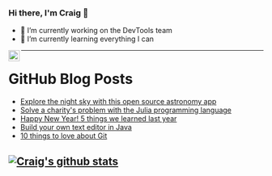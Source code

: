 ### Hi there, I'm Craig 👋

<!--
**CraigTeelFugro/CraigTeelFugro** is a ✨ _special_ ✨ repository because its `README.md` (this file) appears on your GitHub profile.

Here are some ideas to get you started:
-->

- 🔭 I’m currently working on the DevTools team
- 🌱 I’m currently learning everything I can

[<img align="left" alt="Craig Teel | LinkedIn" width="22px" src="https://cdn.jsdelivr.net/npm/simple-icons@v3/icons/linkedin.svg" />][linkedin]

---

# GitHub Blog Posts

<!-- BLOG-POST-LIST:START -->
- [Explore the night sky with this open source astronomy app](https://opensource.com/article/21/1/kstars)
- [Solve a charity&#039;s problem with the Julia programming language](https://opensource.com/article/21/1/solve-problem-julia)
- [Happy New Year! 5 things we learned last year](https://opensource.com/article/21/1/happy-new-year-advice)
- [Build your own text editor in Java](https://opensource.com/article/20/12/write-your-own-text-editor)
- [10 things to love about Git](https://opensource.com/article/20/12/git)
<!-- BLOG-POST-LIST:END -->

## [![Craig's github stats](https://github-readme-stats.vercel.app/api?username=craigteelfugro)](https://github.com/anuraghazra/github-readme-stats)


[linkedin]: https://linkedin.com/in/craig-teel-b8786771
